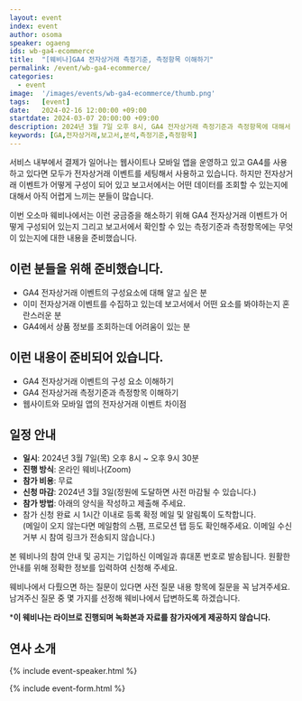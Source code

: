 ```yaml
---
layout: event
index: event
author: osoma
speaker: ogaeng
ids: wb-ga4-ecommerce
title:  "[웨비나]GA4 전자상거래 측정기준, 측정항목 이해하기"
permalink: /event/wb-ga4-ecommerce/
categories:
  - event
image:  '/images/events/wb-ga4-ecommerce/thumb.png'
tags:   [event]
date:   2024-02-16 12:00:00 +09:00
startdate: 2024-03-07 20:00:00 +09:00
description: 2024년 3월 7일 오후 8시, GA4 전자상거래 측정기준과 측정항목에 대해서 알려드립니다.
keywords: [GA,전자상거래,보고서,분석,측정기준,측정항목]
---
```


서비스 내부에서 결제가 일어나는 웹사이트나 모바일 앱을 운영하고 있고 GA4를 사용하고 있다면 모두가 전자상거래 이벤트를 세팅해서 사용하고 있습니다. 하지만 전자상거래 이벤트가 어떻게 구성이 되어 있고 보고서에서는 어떤 데이터를 조회할 수 있는지에 대해서 아직 어렵게 느끼는 분들이 많습니다.

이번 오소마 웨비나에서는 이런 궁금증을 해소하기 위해 GA4 전자상거래 이벤트가 어떻게 구성되어 있는지 그리고 보고서에서 확인할 수 있는 측정기준과 측정항목에는 무엇이 있는지에 대한 내용을 준비했습니다.

## 이런 분들을 위해 준비했습니다.

- GA4 전자상거래 이벤트의 구성요소에 대해 알고 싶은 분
- 이미 전자상거래 이벤트를 수집하고 있는데 보고서에서 어떤 요소를 봐야하는지 혼란스러운 분
- GA4에서 상품 정보를 조회하는데 어려움이 있는 분

## 이런 내용이 준비되어 있습니다.

- GA4 전자상거래 이벤트의 구성 요소 이해하기
- GA4 전자상거래 측정기준과 측정항목 이해하기
- 웹사이트와 모바일 앱의 전자상거래 이벤트 차이점

## 일정 안내

- **일시**: 2024년 3월 7일(목) 오후 8시 ~ 오후 9시 30분
- **진행 방식**: 온라인 웨비나(Zoom)
- **참가 비용**: 무료
- **신청 마감**: 2024년 3월 3일(정원에 도달하면 사전 마감될 수 있습니다.)
- **참가 방법**: 아래의 양식을 작성하고 제출해 주세요.
- 참가 신청 완료 시 1시간 이내로 등록 확정 메일 및 알림톡이 도착합니다.<br>(메일이 오지 않는다면 메일함의 스팸, 프로모션 탭 등도 확인해주세요. 이메일 수신거부 시 참여 링크가 전송되지 않습니다.)

본 웨비나의 참여 안내 및 공지는 기입하신 이메일과 휴대폰 번호로 발송됩니다. 원활한 안내를 위해 정확한 정보를 입력하여 신청해 주세요.

웨비나에서 다뤘으면 하는 질문이 있다면 사전 질문 내용 항목에 질문을 꼭 남겨주세요. 남겨주신 질문 중 몇 가지를 선정해 웨비나에서 답변하도록 하겠습니다.

***이 웨비나는 라이브로 진행되며 녹화본과 자료를 참가자에게 제공하지 않습니다.**

## 연사 소개

{% include event-speaker.html %}

{% include event-form.html %}